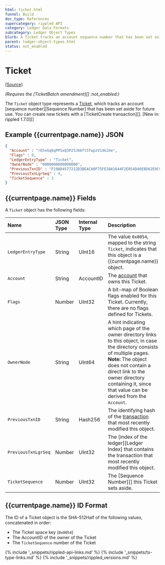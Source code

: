 ```yaml
---
html: ticket.html
funnel: Build
doc_type: References
supercategory: rippled API
category: Ledger Data Formats
subcategory: Ledger Object Types
blurb: A Ticket tracks an account sequence number that has been set aside for future use.
parent: ledger-object-types.html
status: not_enabled
---
```

# Ticket

[[Source]](https://github.com/ripple/rippled/blob/76a6956138c4ecd156c5c408f136ed3d6ab7d0c1/src/ripple/protocol/impl/LedgerFormats.cpp#L155-L164)

_(Requires the [TicketBatch amendment][] :not_enabled:)_

The `Ticket` object type represents a [Ticket](tickets.html), which tracks an account [sequence number][Sequence Number] that has been set aside for future use. You can create new tickets with a [TicketCreate transaction][]. [New in: rippled 1.7.0][]

## Example {{currentpage.name}} JSON

```json
{
  "Account" : "rEhxGqkqPPSxQ3P25J66ft5TwpzV14k2de",
  "Flags" : 0,
  "LedgerEntryType" : "Ticket",
  "OwnerNode" : "0000000000000000",
  "PreviousTxnID" : "F19AD4577212D3BEACA0F75FE1BA1644F2E854D46E8D62E9C95D18E9708CBFB1",
  "PreviousTxnLgrSeq" : 4,
  "TicketSequence" : 3
}
```

## {{currentpage.name}} Fields

A `Ticket` object has the following fields:

| Name                | JSON Type | Internal Type | Description                |
|:--------------------|:----------|:--------------|:---------------------------|
| `LedgerEntryType`   | String    | UInt16        | The value `0x0054`, mapped to the string `Ticket`, indicates that this object is a {{currentpage.name}} object. |
| `Account`           | String    | AccountID     | The [account](accounts.html) that owns this Ticket. |
| `Flags`             | Number    | UInt32        | A bit-map of Boolean flags enabled for this Ticket. Currently, there are no flags defined for Tickets. |
| `OwnerNode`         | String    | UInt64        | A hint indicating which page of the owner directory links to this object, in case the directory consists of multiple pages. **Note:** The object does not contain a direct link to the owner directory containing it, since that value can be derived from the `Account`. |
| `PreviousTxnID`     | String    | Hash256       | The identifying hash of the [transaction](transaction-basics.html) that most recently modified this object. |
| `PreviousTxnLgrSeq` | Number    | UInt32        | The [index of the ledger][Ledger Index] that contains the transaction that most recently modified this object. |
| `TicketSequence`    | Number    | UInt32        | The [Sequence Number][] this Ticket sets aside. |

## {{currentpage.name}} ID Format

The ID of a Ticket object is the SHA-512Half of the following values, concatenated in order:

* The Ticket space key (`0x0054`)
* The AccountID of the owner of the Ticket
* The `TicketSequence` number of the Ticket

<!--{# common link defs #}-->
{% include '_snippets/rippled-api-links.md' %}
{% include '_snippets/tx-type-links.md' %}
{% include '_snippets/rippled_versions.md' %}
